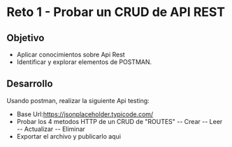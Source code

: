# Reto 1 - Probar un CRUD de API REST

## Objetivo

*  Aplicar conocimientos sobre Api Rest
*  Identificar y explorar elementos de POSTMAN.

## Desarrollo
Usando postman, realizar la siguiente Api testing:
-	Base Url:https://jsonplaceholder.typicode.com/
-	Probar los 4 metodos HTTP de un CRUD de "ROUTES"
  -- Crear
  -- Leer
  -- Actualizar
  -- Eliminar
-	Exportar el archivo y publicarlo aqui


